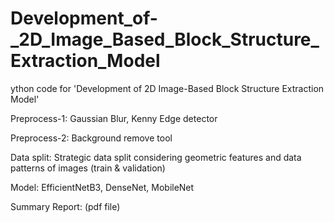 # Development_of-_2D_Image_Based_Block_Structure_Extraction_Model
ython code for 'Development of 2D Image-Based Block Structure Extraction Model'

Preprocess-1: Gaussian Blur, Kenny Edge detector

Preprocess-2: Background remove tool

Data split: Strategic data split considering geometric features and data patterns of images (train & validation)

Model: EfficientNetB3, DenseNet, MobileNet

Summary Report: (pdf file)
